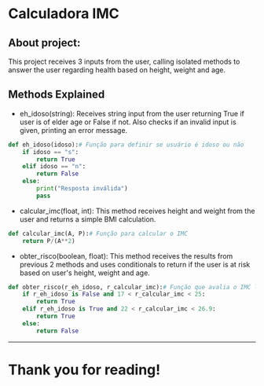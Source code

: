# Calculadora IMC

## About project:
This project receives 3 inputs from the user, calling isolated methods to answer the user regarding health based on height, weight and age.

## Methods Explained

- eh_idoso(string): Receives string input from the user returning True if user is of elder age or False if not. Also checks if an invalid input is given, printing an error message.
```python
def eh_idoso(idoso):# Função para definir se usuário é idoso ou não
    if idoso == "s":
        return True
    elif idoso == "n":
        return False
    else:
        print("Resposta inválida")
        pass
```

- calcular_imc(float, int): This method receives height and weight from the user and returns a simple BMI calculation. 
```python
def calcular_imc(A, P):# Função para calcular o IMC
    return P/(A**2)
```
- obter_risco(boolean, float): This method receives the results from previous 2 methods and uses conditionals to return if the user is at risk based on user's height, weight and age.
```python
def obter_risco(r_eh_idoso, r_calcular_imc):# Função que avalia o IMC levando em consideração se o usuário é idoso ou não.
    if r_eh_idoso is False and 17 < r_calcular_imc < 25:
        return True
    elif r_eh_idoso is True and 22 < r_calcular_imc < 26.9:
        return True
    else:
        return False
```
-----
# Thank you for reading!
